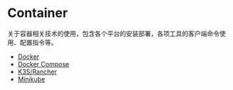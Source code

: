 # Container

关于容器相关技术的使用，包含各个平台的安装部署，各项工具的客户端命令使用、配置指令等。

- [Docker](docker.md)
- [Docker Compose](docker_compose.md)
- [K3S/Rancher](k3s_rancher.md)
- [Minikube](minikube.md)
